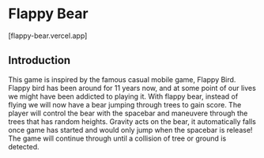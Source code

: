 # Flappy Bear
[flappy-bear.vercel.app]
## Introduction
This game is inspired by the famous casual mobile game, Flappy Bird. 
Flappy bird has been around for 11 years now, and at some point of our lives we might have been addicted to playing it. 
With flappy bear, instead of flying we will now have a bear jumping through trees to gain score.
The player will control the bear with the spacebar and maneuvere through the trees that has random heights.
Gravity acts on the bear, it automatically falls once game has started and would only jump when the spacebar is release!
The game will continue through until a collision of tree or ground is detected.